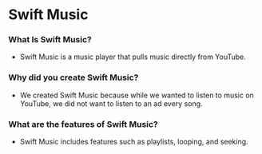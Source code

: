 # Swift Music
### What Is Swift Music?
* Swift Music is a music player that pulls music directly from YouTube.
### Why did you create Swift Music?
* We created Swift Music because while we wanted to listen to music on YouTube, we did not want to listen to an ad every song.
### What are the features of Swift Music?
* Swift Music includes features such as playlists, looping, and seeking.
